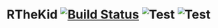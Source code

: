 # RTheKid [![Build Status](https://travis-ci.com/devprophet/RTheKid.svg?branch=master)](https://travis-ci.com/devprophet/RTheKid) ![Test](https://img.shields.io/badge/Xcode-9.4.1-green.svg) ![Test](https://img.shields.io/badge/Swift-4.1-orange.svg)
